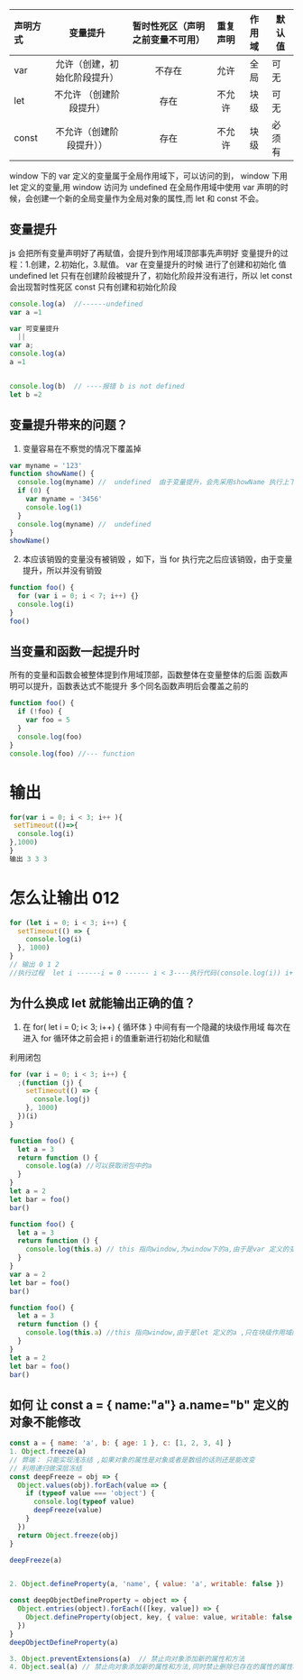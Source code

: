 | 声明方式 |           变量提升           | 暂时性死区（声明之前变量不可用） | 重复声明 | 作用域 | 默认值 |
| :------- | :--------------------------: | :------------------------------: | :------: | :----: | ------ |
| var      | 允许（创建，初始化阶段提升） |              不存在              |   允许   |  全局  | 可无   |
| let      |   不允许 （创建阶段提升）    |               存在               |  不允许  |  块级  | 可无   |
| const    |   不允许（创建阶段提升））   |               存在               |  不允许  |  块级  | 必须有 |

window 下的 var 定义的变量属于全局作用域下，可以访问的到， window 下用 let 定义的变量,用 window 访问为 undefined
在全局作用域中使用 var 声明的时候，会创建一个新的全局变量作为全局对象的属性,而 let 和 const 不会。

## 变量提升

js 会把所有变量声明好了再赋值，会提升到作用域顶部事先声明好
变量提升的过程：1.创建，2.初始化，3.赋值。
var 在变量提升的时候 进行了创建和初始化 值 undefined
let 只有在创建阶段被提升了，初始化阶段并没有进行，所以 let const 会出现暂时性死区
const 只有创建和初始化阶段

```js
console.log(a)  //------undefined
var a =1

var 可变量提升
  ||
var a;
console.log(a)
a =1


console.log(b)  // ----报错 b is not defined
let b =2

```

## 变量提升带来的问题？

1. 变量容易在不察觉的情况下覆盖掉

```js
var myname = '123'
function showName() {
  console.log(myname) //  undefined  由于变量提升，会先采用showName 执行上下文提升的那个 myname undefined
  if (0) {
    var myname = '3456'
    console.log(1)
  }
  console.log(myname) //  undefined
}
showName()
```

2. 本应该销毁的变量没有被销毁 ，如下，当 for 执行完之后应该销毁，由于变量提升，所以并没有销毁

```js
function foo() {
  for (var i = 0; i < 7; i++) {}
  console.log(i)
}
foo()
```

## 当变量和函数一起提升时

所有的变量和函数会被整体提到作用域顶部，函数整体在变量整体的后面
函数声明可以提升，函数表达式不能提升
多个同名函数声明后会覆盖之前的

```js
function foo() {
  if (!foo) {
    var foo = 5
  }
  console.log(foo)
}
console.log(foo) //--- function
```

# 输出

```js
for(var i = 0; i < 3; i++ ){
 setTimeout(()=>{
  console.log(i)
},1000)
}
输出 3 3 3
```

# 怎么让输出 012

```js
for (let i = 0; i < 3; i++) {
  setTimeout(() => {
    console.log(i)
  }, 1000)
}
// 输出 0 1 2
//执行过程  let i ------i = 0 ------ i < 3----执行代码(console.log(i)) i++
```

## 为什么换成 let 就能输出正确的值？

1. 在 for( let i = 0; i< 3; i++) { 循环体 } 中间有有一个隐藏的块级作用域
   每次在进入 for 循环体之前会把 i 的值重新进行初始化和赋值

利用闭包

```js
for (var i = 0; i < 3; i++) {
  ;(function (j) {
    setTimeout(() => {
      console.log(j)
    }, 1000)
  })(i)
}
```

```js
function foo() {
  let a = 3
  return function () {
    console.log(a) //可以获取闭包中的a
  }
}
let a = 2
let bar = foo()
bar()
```

```js
function foo() {
  let a = 3
  return function () {
    console.log(this.a) // this 指向window,为window下的a,由于是var 定义的变量，a =2
  }
}
var a = 2
let bar = foo()
bar()

function foo() {
  let a = 3
  return function () {
    console.log(this.a) //this 指向window,由于是let 定义的a ,只在块级作用域内有效，所以为undefined
  }
}
let a = 2
let bar = foo()
bar()
```

## 如何 让 const a = { name:"a"} a.name="b" 定义的对象不能修改

```js
const a = { name: 'a', b: { age: 1 }, c: [1, 2, 3, 4] }
1. Object.freeze(a)
// 弊端： 只能实现浅冻结 ,如果对象的属性是对象或者是数组的话则还是能改变
// 利用递归做深层冻结
const deepFreeze = obj => {
  Object.values(obj).forEach(value => {
    if (typeof value === 'object') {
      console.log(typeof value)
      deepFreeze(value)
    }
  })
  return Object.freeze(obj)
}

deepFreeze(a)


2. Object.defineProperty(a, 'name', { value: 'a', writable: false })

const deepObjectDefineProperty = object => {
  Object.entries(object).forEach(([key, value]) => {
    Object.defineProperty(object, key, { value: value, writable: false })
  })
}
deepObjectDefineProperty(a)

3. Object.preventExtensions(a)  // 禁止向对象添加新的属性和方法
4. Object.seal(a) // 禁止向对象添加新的属性和方法,同时禁止删除已存在的属性的属性和方法

```
